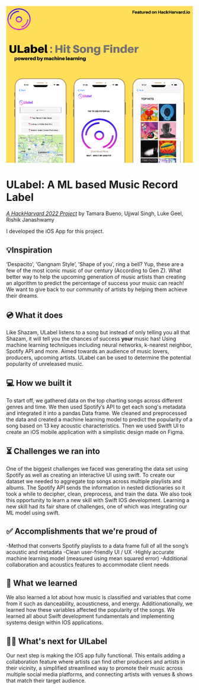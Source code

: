 <img src="Screenshots/iPhoneMockup.png" alt="drawing" width="700"/>

# ULabel: A ML based Music Record Label 
*[A HackHarvard 2022 Project](https://devpost.com/software/under-construction-a49qo7?ref_content=my-projects-tab&ref_feature=my_projects)* by Tamara Bueno, Ujjwal Singh, Luke Geel, Rishik Janashwamy

I developed the iOS App for this project.

## 💡Inspiration
‘Despacito’, ‘Gangnam Style’, ‘Shape of you’, ring a bell? Yup, these are a few of the most iconic music of our century (According to Gen Z). What better way to help the upcoming generation of music artists than creating an algorithm to predict the percentage of success your music can reach! We want to give back to our community of artists by helping them achieve their dreams. 

## 💿 What it does
Like Shazam, ULabel listens to a song but instead of only telling you all that Shazam, it will tell you the chances of success **your** music has! Using machine learning techniques including neural networks, k-nearest neighbor, Spotify API and more. Aimed towards an audience of music lovers, producers, upcoming artists. ULabel can be used to determine the potential popularity of unreleased music. 

## 💻 How we built it
To start off, we gathered data on the top charting songs across different genres and time. We then used Spotify’s API to get each song's metadata and integrated it into a pandas Data frame. We cleaned and preprocessed the data and created a machine learning model to predict the popularity of a song based on 13 key acoustic characteristics. Then we used Switft UI to create an iOS mobile application with a simplistic design made on Figma. 

## ⏳ Challenges we ran into
One of the biggest challenges we faced was generating the data set using Spotify as well as creating an interactive UI using swift. To create our dataset we needed to aggregate top songs across multiple playlists and albums. The Spotify API sends the information in nested dictionaries so it took a while to decipher, clean, preprocess, and train the data. We also took this opportunity to learn a new skill with Swift IOS development. Learning a new skill had its fair share of challenges, one of which was integrating our ML model using swift.  

## ✅ Accomplishments that we're proud of
-Method that converts Spotify playlists to a data frame full of all the song’s acoustic and metadata
-Clean user-friendly UI / UX
-Highly accurate machine learning model (measured using mean squared error)
-Additional collaboration and acoustics features to accommodate client needs

## 🧠 What we learned
We also learned a lot about how music is classified and variables that come from it such as danceability, acousticness, and energy. Additionationally, we learned how these variables affected the popularity of the songs. We learned all about Swift development fundamentals and implementing systems design within IOS applications. 

## 👷‍♂️ What's next for UILabel
Our next step is making the IOS app fully functional. This entails adding a collaboration feature where artists can find other producers and artists in their vicinity, a simplified streamlined way to promote their music across multiple social media platforms, and connecting artists with venues & shows that match their target audience. 
